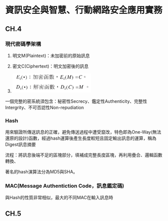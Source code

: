# 資訊安全與智慧、行動網路安全應用實務

## CH.4
### 現代密碼學架構
1. 明文M(Plaintext)：未加密前的原始訊息
2. 密文C(Ciphertext)：明文加密後的訊息

3. <img alt="k代表金鑰" src=".\images\1.PNG" />

一個完整的密系統須包含：秘密性Secrecy、鑑定性Authenticity、完整性Intergrity、不可否認性Non-repudiation

### Hash
用來驗證所傳送訊息的正確，避免傳送過程中遭受竄改，特色即為One-Way(無法還原的設計)函數，經過hash運算後產生長度較短且固定輸出訊息的運算，稱為Digest訊息摘要

流程：將訊息後端不足的區塊部分，填補成完整長度區塊，再利用疊合、邏輯函數轉換、

著名的hash演算法分為MD5與SHA。
### MAC(Message Authentiction Code，訊息鑑定碼)
與Hash的性質非常相似，最大的不同MAC在輸入訊息時

## CH.5

